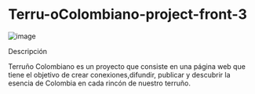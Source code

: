 # Terru-oColombiano-project-front-3

![image](https://user-images.githubusercontent.com/120389000/232874379-203b93f1-a1d4-4b80-b282-629a2894b1c8.png)


Descripción

Terruño Colombiano es un proyecto que consiste en una página web que tiene el objetivo de crear conexiones,difundir, publicar y descubrir la esencia de Colombia en cada rincón de nuestro terruño.

